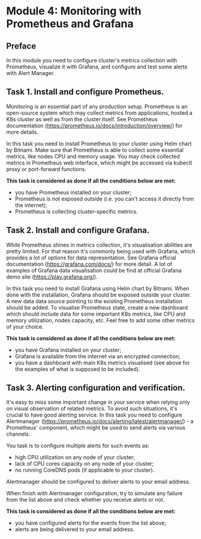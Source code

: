 # Module 4: Monitoring with Prometheus and Grafana

## Preface

In this module you need to configure cluster's metrics collection with Prometheus, visualize it with Grafana, and configure and test some alerts with Alert Manager.

## Task 1. Install and configure Prometheus.

Monitoring is an essential part of any production setup. Prometheus is an open-source system which may collect metrics from applications, hosted a K8s cluster as well as from the cluster itself. See Prometheus documentation (https://prometheus.io/docs/introduction/overview/) for more details.

In this task you need to install Prometheus to your cluster using Helm chart by Bitnami. Make sure that Prometheus is able to collect some essential metrics, like nodes CPU and memory usage. You may check collected metrics in Prometheus web interface, which might be accessed via kubectl proxy or port-forward functions.

**This task is considered as done if all the conditions below are met:**
- you have Prometheus installed on your cluster;
- Prometheus is not exposed outside (i.e. you can't access it directly from the internet);
- Prometheus is collecting cluster-specific metrics.

## Task 2. Install and configure Grafana.

While Prometheus shines in metrics collection, it's visualisation abilities are pretty limited. For that reason it's commonly being used with Grafana, which provides a lot of options for data representation. See Grafana official documentation (https://grafana.com/docs/) for more detail. A lot of examples of Grafana data visualisation could be find at official Grafana demo site (https://play.grafana.org/).

In this task you need to install Grafana using Helm chart by Bitnami. When done with the installation, Grafana should be exposed outside your cluster. A new data data source pointing to the existing Prometheus installation should be added. To visualise Prometheus state, create a new dashboard which should include data for some important K8s metrics, like CPU and memory utilization, nodes capacity, etc. Feel free to add some other metrics of your choice. 

**This task is considered as done if all the conditions below are met:**
- you have Grafana installed on your cluster;
- Grafana is available from the internet via an encrypted connection;
- you have a dashboard with main K8s metrics visualised (see above for the examples of what is supposed to be included).

## Task 3. Alerting configuration and verification.

It's easy to miss some important change in your service when relying only on visual observation of related metrics. To avoid such situations, it's crucial to have good alerting service. In this task you need to configure Alertmanager (https://prometheus.io/docs/alerting/latest/alertmanager/) - a Prometheus' component, which might be used to send alerts via various channels.

You task is to configure multiple alerts for such events as:
- high CPU utilization on any node of your cluster;
- lack of CPU cores capacity on any node of your cluster;
- no running CoreDNS pods (if applicable to your cluster).

Alertmanager should be configured to deliver alerts to your email address.

When finish with Alertmanager configuration, try to simulate any failure from the list above and check whether you receive alerts or not.

**This task is considered as done if all the conditions below are met:**
- you have configured alerts for the events from the list above;
- alerts are being delivered to your email address.